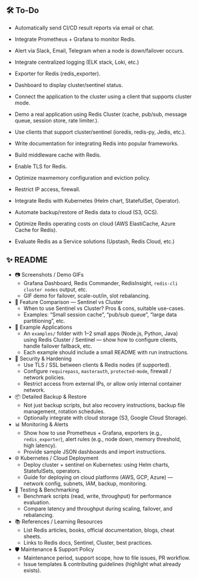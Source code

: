## 🛠️ To-Do

- Automatically send CI/CD result reports via email or chat.
- Integrate Prometheus + Grafana to monitor Redis.
- Alert via Slack, Email, Telegram when a node is down/failover occurs.
- Integrate centralized logging (ELK stack, Loki, etc.)
- Exporter for Redis (redis_exporter).
- Dashboard to display cluster/sentinel status.
- Connect the application to the cluster using a client that supports cluster mode.
- Demo a real application using Redis Cluster (cache, pub/sub, message queue, session store, rate limiter.).
- Use clients that support cluster/sentinel (ioredis, redis-py, Jedis, etc.).
- Write documentation for integrating Redis into popular frameworks.
- Build middleware cache with Redis.

- Enable TLS for Redis.
- Optimize maxmemory configuration and eviction policy.
- Restrict IP access, firewall.
- Integrate Redis with Kubernetes (Helm chart, StatefulSet, Operator).
- Automate backup/restore of Redis data to cloud (S3, GCS).
- Optimize Redis operating costs on cloud (AWS ElastiCache, Azure Cache for Redis).
- Evaluate Redis as a Service solutions (Upstash, Redis Cloud, etc.)

## ✨ README

- 📷 Screenshots / Demo GIFs
  - Grafana Dashboard, Redis Commander, RedisInsight, `redis-cli cluster nodes` output, etc.
  - GIF demo for failover, scale-out/in, slot rebalancing.
- 🧩 Feature Comparison — Sentinel vs Cluster
  - When to use Sentinel vs Cluster? Pros & cons, suitable use-cases.
  - Examples: “Small session cache”, “pub/sub queue”, “large data partitioning”, etc.
- 📂 Example Applications
  - An `examples/` folder with 1–2 small apps (Node.js, Python, Java) using Redis Cluster / Sentinel — show how to configure clients, handle failover fallback, etc.
  - Each example should include a small README with run instructions.
- 🔐 Security & Hardening
  - Use TLS / SSL between clients & Redis nodes (if supported).
  - Configure `requirepass`, `masterauth`, `protected-mode`, firewall / network policies.
  - Restrict access from external IPs, or allow only internal container network.
- 📦 Detailed Backup & Restore
  - Not just backup scripts, but also recovery instructions, backup file management, rotation schedules.
  - Optionally integrate with cloud storage (S3, Google Cloud Storage).
- 📊 Monitoring & Alerts
  - Show how to use Prometheus + Grafana, exporters (e.g., `redis_exporter`), alert rules (e.g., node down, memory threshold, high latency).
  - Provide sample JSON dashboards and import instructions.
- 🌐 Kubernetes / Cloud Deployment
  - Deploy cluster + sentinel on Kubernetes: using Helm charts, StatefulSets, operators.
  - Guide for deploying on cloud platforms (AWS, GCP, Azure) — network config, subnets, IAM, backup, monitoring.
- 🧪 Testing & Benchmarking
  - Benchmark scripts (read, write, throughput) for performance evaluation.
  - Compare latency and throughput during scaling, failover, and rebalancing.
- 📚 References / Learning Resources
  - List Redis articles, books, official documentation, blogs, cheat sheets.
  - Links to Redis docs, Sentinel, Cluster, best practices.
- 🛡️ Maintenance & Support Policy
  - Maintenance period, support scope, how to file issues, PR workflow.
  - Issue templates & contributing guidelines (highlight what already exists).
